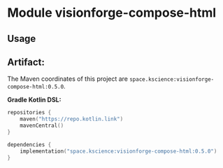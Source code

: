 # Module visionforge-compose-html



## Usage

## Artifact:

The Maven coordinates of this project are `space.kscience:visionforge-compose-html:0.5.0`.

**Gradle Kotlin DSL:**
```kotlin
repositories {
    maven("https://repo.kotlin.link")
    mavenCentral()
}

dependencies {
    implementation("space.kscience:visionforge-compose-html:0.5.0")
}
```
